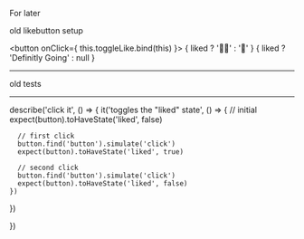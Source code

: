 For later


old likebutton setup

 <button onClick={ this.toggleLike.bind(this) }>
   { liked ? '🍻📢' : '🍻' }
</button>
<span className="likes">{ liked ? 'Definitly Going' : null }</span>


*******************
old tests
*******************

  describe('click it', () => {
    it('toggles the "liked" state', () => {
      // initial
      expect(button).toHaveState('liked', false)

      // first click
      button.find('button').simulate('click')
      expect(button).toHaveState('liked', true)

      // second click
      button.find('button').simulate('click')
      expect(button).toHaveState('liked', false)
    })
  })




})

